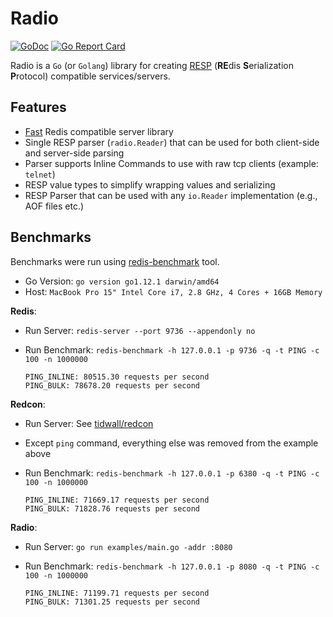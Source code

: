 # Radio

[![GoDoc](https://godoc.org/github.com/spy16/radio?status.svg)](https://godoc.org/github.com/spy16/radio) [![Go Report Card](https://goreportcard.com/badge/github.com/spy16/radio)](https://goreportcard.com/report/github.com/spy16/radio)

Radio is a `Go` (or `Golang`) library for creating [RESP](https://redis.io/topics/protocol) (**RE**dis **S**erialization **P**rotocol)
compatible services/servers.

## Features

- [Fast](#benchmarks) Redis compatible server library
- Single RESP parser (`radio.Reader`) that can be used for both client-side and server-side parsing
- Parser supports Inline Commands to use with raw tcp clients (example: `telnet`)
- RESP value types to simplify wrapping values and serializing
- RESP Parser that can be used with any `io.Reader` implementation (e.g., AOF files etc.)


## Benchmarks

Benchmarks were run using [redis-benchmark](https://redis.io/topics/benchmarks) tool.

- Go Version: `go version go1.12.1 darwin/amd64`
- Host: `MacBook Pro 15" Intel Core i7, 2.8 GHz, 4 Cores + 16GB Memory`

**Redis**:

- Run Server: `redis-server --port 9736 --appendonly no`
- Run Benchmark: `redis-benchmark -h 127.0.0.1 -p 9736 -q -t PING -c 100 -n 1000000`

    ```
    PING_INLINE: 80515.30 requests per second
    PING_BULK: 78678.20 requests per second
    ```

**Redcon**:

- Run Server: See [tidwall/redcon](https://github.com/tidwall/redcon#example)
- Except `ping` command, everything else was removed from the example above
- Run Benchmark: `redis-benchmark -h 127.0.0.1 -p 6380 -q -t PING -c 100 -n 1000000`

    ```
    PING_INLINE: 71669.17 requests per second
    PING_BULK: 71828.76 requests per second
    ```

**Radio**:

- Run Server: `go run examples/main.go -addr :8080`
- Run Benchmark: `redis-benchmark -h 127.0.0.1 -p 8080 -q -t PING -c 100 -n 1000000`

    ```
    PING_INLINE: 71199.71 requests per second
    PING_BULK: 71301.25 requests per second
    ```

